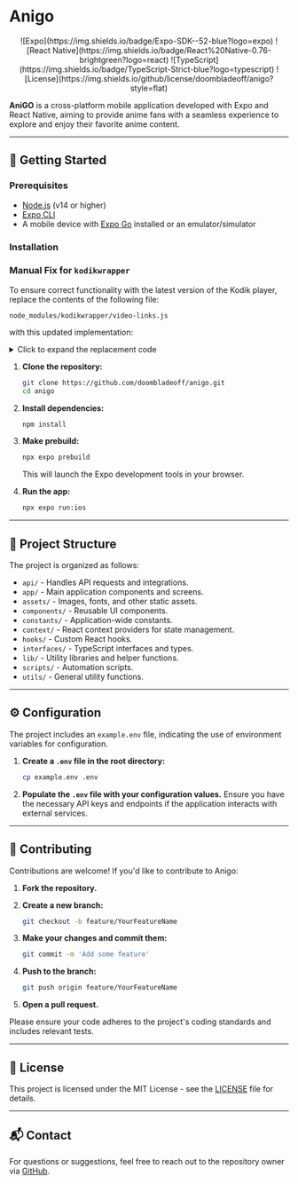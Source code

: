 # Anigo

<p align="center">
   ![Expo](https://img.shields.io/badge/Expo-SDK--52-blue?logo=expo)
   ![React Native](https://img.shields.io/badge/React%20Native-0.76-brightgreen?logo=react)
   ![TypeScript](https://img.shields.io/badge/TypeScript-Strict-blue?logo=typescript)
   ![License](https://img.shields.io/github/license/doombladeoff/anigo?style=flat)
</p>

**AniGO** is a cross-platform mobile application developed with Expo and React Native, aiming to provide anime fans with a seamless experience to explore and enjoy their favorite anime content.

---

## 🚀 Getting Started

### Prerequisites

- [Node.js](https://nodejs.org/) (v14 or higher)
- [Expo CLI](https://docs.expo.dev/get-started/installation/)
- A mobile device with [Expo Go](https://expo.dev/client) installed or an emulator/simulator

### Installation

### Manual Fix for `kodikwrapper`

To ensure correct functionality with the latest version of the Kodik player, replace the contents of the following file:

```
node_modules/kodikwrapper/video-links.js
```

with this updated implementation:

<details>
<summary>Click to expand the replacement code</summary>

```javascript
"use strict";

const { VideoLinksError } = require("./errors");

const KODIK_PLAYER_DOMAIN = "kodik.info";
const KODIK_VIDEO_INFO_ENDPOINT = "/ftor";
const kodikPlayerLinkRegexp =
  /^(?<protocol>http[s]?:|)\/\/(?<host>[a-z0-9]+\.[a-z]+)\/(?<type>[a-z]+)\/(?<id>\d+)\/(?<hash>[0-9a-z]+)\/(?<quality>\d+p)(?:.*)$/;

class VideoLinks {
  static _crypt_step = null;

  static async parseLink({ extended: extendedData, link }) {
    if (!link) {
      throw new VideoLinksError({
        code: "parse-link-invalid",
        description: "link is not provided",
        data: { link },
      });
    }

    const normalizedLink = this.normalizeKodikLink(link);

    if (!kodikPlayerLinkRegexp.test(normalizedLink)) {
      throw new VideoLinksError({
        code: "parse-link-invalid",
        description: "link is not valid",
        data: { link },
      });
    }

    const groups = kodikPlayerLinkRegexp.exec(normalizedLink).groups;
    const { host, hash, id, quality, type } = groups;

    const result = { host, hash, id, quality, type };

    if (!extendedData) {
      return result;
    }

    const pageText = await fetch(normalizedLink).then((response) =>
      response.text()
    );

    const urlParamsMatch = pageText.match(
      /var\s+urlParams\s*=\s*'(?<urlParams>[^']+)';/
    );
    const translationMatch = pageText.match(
      /var\s+translationId\s*=\s*(?<id>\d+);\s*var\s+translationTitle\s*=\s*"(?<title>[^"]+)";/is
    );
    const skipButtonsMatch = pageText.match(
      /parseSkipButtons?\("(?<data>[^"]+)"\s*,\s*"(?<type>[^"]+)"\)/is
    );
    const playerSingleUrlMatch = pageText.match(
      /src="(?<link>\/assets\/js\/app\.player_single\.[a-z0-9]+\.js)"/is
    );

    let voiceover = [];
    const translationsBoxMatch = pageText.match(
      /<div\s+class="movie-translations-box">.*?<select>(.*?)<\/select>.*?<\/div>/is
    );

    if (translationsBoxMatch && translationsBoxMatch[1]) {
      const selectContent = translationsBoxMatch[1];
      const optionRegex =
        /<option\s+value="([^"]*)"[^>]*data-title="([^"]*)"[^>]*>.*?<\/option>/gis;
      let optionMatch;
      while ((optionMatch = optionRegex.exec(selectContent)) !== null) {
        voiceover.push({
          id: Number(optionMatch[1]),
          name: optionMatch[2],
        });
      }
    } else {
      console.log(
        "Не удалось найти div с классом 'movie-translations-box' или select внутри него."
      );
    }

    if (!urlParamsMatch?.groups?.urlParams) {
      throw new VideoLinksError({
        code: "parse-link-ex-invalid",
        description: "cannot get url params",
        data: { link, page: pageText },
      });
    }

    if (!translationMatch?.groups?.id || !translationMatch.groups.title) {
      throw new VideoLinksError({
        code: "parse-link-ex-invalid",
        description: "cannot get translation",
        data: { link, page: pageText },
      });
    }

    const urlParams = JSON.parse(urlParamsMatch.groups.urlParams);
    const translation = {
      id: +translationMatch.groups.id,
      title: translationMatch.groups.title,
    };
    const skipButtons = skipButtonsMatch?.groups
      ? { ...skipButtonsMatch.groups }
      : null;
    const playerSingleUrl = playerSingleUrlMatch?.groups?.link || null;

    return {
      ...result,
      ex: { urlParams, translation, skipButtons, playerSingleUrl, voiceover },
    };
  }

  static normalizeKodikLink(link) {
    if (link.startsWith("//")) {
      return `https:${link}`;
    } else if (link.startsWith("http")) {
      return link;
    } else {
      return new URL(link, `https://${KODIK_PLAYER_DOMAIN}`).toString();
    }
  }

  static async getActualVideoInfoEndpoint(link) {
    const pageText = await fetch(this.normalizeKodikLink(link)).then((res) =>
      res.text()
    );
    const b64strMatch = pageText.match(
      /type:"POST",url:atob\("(?<b64str>[^"]+)"\)/i
    );
    const b64str = b64strMatch?.groups?.b64str || "";
    return b64str ? atob(b64str) : "/kor";
  }

  static _convertChar(char, num) {
    const low = char === char.toLowerCase();
    const alph = "ABCDEFGHIJKLMNOPQRSTUVWXYZ";
    const charUpper = char.toUpperCase();

    if (alph.includes(charUpper)) {
      const ch = alph[(alph.indexOf(charUpper) + num) % alph.length];
      return low ? ch.toLowerCase() : ch;
    } else {
      return char;
    }
  }

  static _convert(string) {
    // Попытка расшифровать с использованием сохраненного шага (если есть)
    if (typeof VideoLinks._crypt_step === "number") {
      let cryptedUrl = "";
      for (let i = 0; i < string.length; i++) {
        cryptedUrl += this._convertChar(string[i], VideoLinks._crypt_step);
      }
      const padding = (4 - (cryptedUrl.length % 4)) % 4;
      cryptedUrl += "=".repeat(padding);
      try {
        const result = atob(cryptedUrl);
        if (result.includes("mp4:hls:manifest.m3u8")) {
          return result;
        }
      } catch (error) {
        // Ошибка декодирования с сохраненным шагом, продолжаем попытки
      }
    }

    // Перебор всех возможных ротаций
    for (let rot = 0; rot < 26; rot++) {
      let cryptedUrl = "";
      for (let i = 0; i < string.length; i++) {
        cryptedUrl += this._convertChar(string[i], rot);
      }

      const padding = (4 - (cryptedUrl.length % 4)) % 4;
      cryptedUrl += "=".repeat(padding);

      try {
        const result = atob(cryptedUrl);
        if (result.includes("mp4:hls:manifest.m3u8")) {
          VideoLinks._crypt_step = rot;
          return result;
        }
      } catch (error) {
        continue;
      }
    }
    throw new Error("Decryption failed");
  }

  static async getLinks({
    link,
    videoInfoEndpoint = KODIK_VIDEO_INFO_ENDPOINT,
  }) {
    const { host, quality, ...rest } = await VideoLinks.parseLink({ link });
    const url = new URL(
      `${videoInfoEndpoint}?${new URLSearchParams(rest).toString()}`,
      `https://${host}`
    );
    const response = await fetch(url);

    if (response.headers.get("content-type") !== "application/json") {
      throw new VideoLinksError({
        code: "get-links-invalid-response",
        description: "videoInfoResponse is not json",
        data: { videoInfoResponse: response },
      });
    }

    const jsonData = await response.json();

    if (!jsonData?.links || typeof jsonData.links !== "object") {
      throw new VideoLinksError({
        code: "get-links-invalid-response",
        description: "videoInfoJson.links is not object",
        data: { videoInfoResponse: response, videoInfoJson: jsonData },
      });
    }

    const decryptedLinks = {};

    for (const quality in jsonData.links) {
      decryptedLinks[quality] = [];

      for (const linkObj of jsonData.links[quality]) {
        try {
          const decrypted = this._convert(linkObj.src);
          decryptedLinks[quality].push({ ...linkObj, src: decrypted });
        } catch (e) {
          console.error(`Failed to decrypt link: ${linkObj.src}`);
          decryptedLinks[quality].push({ ...linkObj });
        }
      }
    }

    return decryptedLinks;
  }

  static parseSkipButtons = (data) => {
    return data.data.split(",").map((item) => {
      const [from, to] = item.split("-");
      return { from, to };
    });
  };
}

module.exports = {
  KODIK_PLAYER_DOMAIN,
  KODIK_VIDEO_INFO_ENDPOINT,
  VideoLinks,
  kodikPlayerLinkRegexp,
};
```

</details>

1. **Clone the repository:**

   ```bash
   git clone https://github.com/doombladeoff/anigo.git
   cd anigo
   ```

2. **Install dependencies:**

   ```bash
   npm install
   ```

3. **Make prebuild:**

   ```bash
   npx expo prebuild
   ```

   This will launch the Expo development tools in your browser.

4. **Run the app:**

   ```bash
   npx expo run:ios
   ```

---

## 📁 Project Structure

The project is organized as follows:

- `api/` - Handles API requests and integrations.
- `app/` - Main application components and screens.
- `assets/` - Images, fonts, and other static assets.
- `components/` - Reusable UI components.
- `constants/` - Application-wide constants.
- `context/` - React context providers for state management.
- `hooks/` - Custom React hooks.
- `interfaces/` - TypeScript interfaces and types.
- `lib/` - Utility libraries and helper functions.
- `scripts/` - Automation scripts.
- `utils/` - General utility functions.

---

## ⚙️ Configuration

The project includes an `example.env` file, indicating the use of environment variables for configuration.

1. **Create a `.env` file in the root directory:**

   ```bash
   cp example.env .env
   ```

2. **Populate the `.env` file with your configuration values.**
   Ensure you have the necessary API keys and endpoints if the application interacts with external services.

---

## 🤝 Contributing

Contributions are welcome! If you'd like to contribute to Anigo:

1. **Fork the repository.**
2. **Create a new branch:**

   ```bash
   git checkout -b feature/YourFeatureName
   ```

3. **Make your changes and commit them:**

   ```bash
   git commit -m 'Add some feature'
   ```

4. **Push to the branch:**

   ```bash
   git push origin feature/YourFeatureName
   ```

5. **Open a pull request.**

Please ensure your code adheres to the project's coding standards and includes relevant tests.

---

## 📄 License

This project is licensed under the MIT License - see the [LICENSE](LICENSE) file for details.

---

## 📬 Contact

For questions or suggestions, feel free to reach out to the repository owner via [GitHub](https://github.com/doombladeoff).
